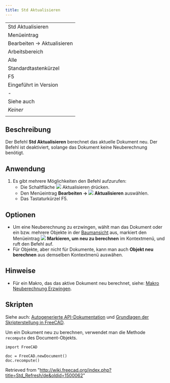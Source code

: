 ```yaml
---
title: Std Aktualisieren
---
```


|                            |
| -------------------------- |
| Std Aktualisieren          |
| Menüeintrag                |
| Bearbeiten → Aktualisieren |
| Arbeitsbereich             |
| Alle                       |
| Standardtastenkürzel       |
| F5                         |
| Eingeführt in Version      |
| -                          |
| Siehe auch                 |
| _Keiner_                   |
|                            |

## Beschreibung

Der Befehl **Std Aktualisieren** berechnet das aktuelle Dokument neu. Der Befehl ist deaktiviert, solange das Dokument keine Neuberechnung benötigt.

## Anwendung

1. Es gibt mehrere Möglichkeiten den Befehl aufzurufen:
   - Die Schaltfläche ![](/images/Std_Refresh.svg) Aktualisieren drücken.
   - Den Menüeintrag **Bearbeiten → ![](/images/Std_Refresh.svg) Aktualisieren** auswählen.
   - Das Tastaturkürzel F5.

## Optionen

- Um eine Neuberechnung zu erzwingen, wählt man das Dokument oder ein bzw. mehrere Objekte in der [Baumansicht](/Tree_view/de "Tree view/de") aus, markiert den Menüeintrag **![](/images/Std_MarkToRecompute.svg) Markieren, um neu zu berechnen** im Kontextmenü, und ruft den Befehl auf.
- Für Objekte, aber nicht für Dokumente, kann man auch **Objekt neu berechnen** aus demselben Kontextmenü auswähen.

## Hinweise

- Für ein Makro, das das aktive Dokument neu berechnet, siehe: [Makro Neuberechnung Erzwingen](/Macro_ForceRecompute/de "Macro ForceRecompute/de").

## Skripten

Siehe auch: [Autogenerierte API-Dokumentation](https://freecad.github.io/SourceDoc/) und [Grundlagen der Skripterstellung in FreeCAD](/FreeCAD_Scripting_Basics/de "FreeCAD Scripting Basics/de").

Um ein Dokument neu zu berechnen, verwendet man die Methode `recompute` des Document-Objekts.

```
import FreeCAD

doc = FreeCAD.newDocument()
doc.recompute()

```

Retrieved from "<http://wiki.freecad.org/index.php?title=Std_Refresh/de&oldid=1500062>"
